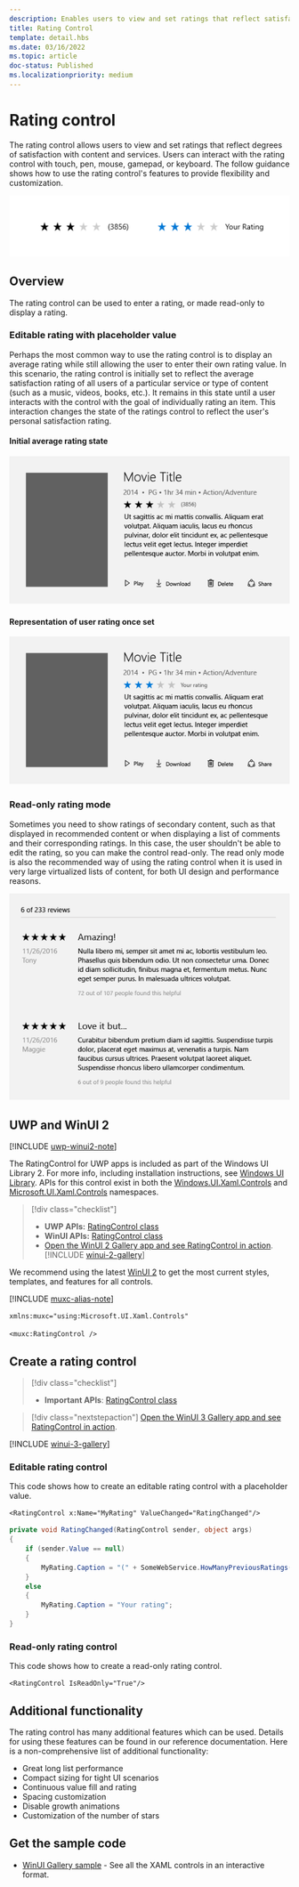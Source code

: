 ```yaml
---
description: Enables users to view and set ratings that reflect satisfaction with content and services. 
title: Rating Control
template: detail.hbs
ms.date: 03/16/2022
ms.topic: article
doc-status: Published
ms.localizationpriority: medium
---
```

# Rating control

The rating control allows users to view and set ratings that reflect degrees of satisfaction with content and services. Users can interact with the rating control with touch, pen, mouse, gamepad, or keyboard. The follow guidance shows how to use the rating control's features to provide flexibility and customization.

![Example of Rating Control](images/rating_rs2_doc_ratings_intro.png)

## Overview

The rating control can be used to enter a rating, or made read-only to display a rating.

### Editable rating with placeholder value

Perhaps the most common way to use the rating control is to display an average rating while still allowing the user to enter their own rating value. In this scenario, the rating control is initially set to reflect the average satisfaction rating of all users of a particular service or type of content (such as a music, videos, books, etc.). It remains in this state until a user interacts with the control with the goal of individually rating an item. This interaction changes the state of the ratings control to reflect the user's personal satisfaction rating.

#### Initial average rating state

![Initial Average Rating State](images/rating_rs2_doc_movie_aggregate.png)

#### Representation of user rating once set

![Representation of User Rating Once Set](images/rating_rs2_doc_movie_user.png)

### Read-only rating mode

Sometimes you need to show ratings of secondary content, such as that displayed in recommended content or when displaying a list of comments and their corresponding ratings. In this case, the user shouldn't be able to edit the rating, so you can make the control read-only.
The read only mode is also the recommended way of using the rating control when it is used in very large virtualized lists of content, for both UI design and performance reasons.

![Read-Only Long List](images/rating_rs2_doc_reviews.png)

## UWP and WinUI 2

[!INCLUDE [uwp-winui2-note](../../../includes/uwp-winui-2-note.md)]

The RatingControl for UWP apps is included as part of the Windows UI Library 2. For more info, including installation instructions, see [Windows UI Library](/windows/apps/winui/winui2/). APIs for this control exist in both the [Windows.UI.Xaml.Controls](/uwp/api/Windows.UI.Xaml.Controls) and [Microsoft.UI.Xaml.Controls](/windows/winui/api/microsoft.ui.xaml.controls) namespaces.

> [!div class="checklist"]
>
> - **UWP APIs:** [RatingControl class](/uwp/api/windows.ui.xaml.controls.ratingcontrol)
> - **WinUI APIs:** [RatingControl class](/uwp/api/windows.ui.xaml.controls.ratingcontrol)
> - [Open the WinUI 2 Gallery app and see RatingControl in action](winui2gallery:/item/RatingControl). [!INCLUDE [winui-2-gallery](../../../includes/winui-2-gallery.md)]


We recommend using the latest [WinUI 2](/windows/apps/winui/winui2/) to get the most current styles, templates, and features for all controls.

[!INCLUDE [muxc-alias-note](../../../includes/muxc-alias-note.md)]

```xaml
xmlns:muxc="using:Microsoft.UI.Xaml.Controls"

<muxc:RatingControl />
```

## Create a rating control

> [!div class="checklist"]
>
> - **Important APIs**: [RatingControl class](/uwp/api/windows.ui.xaml.controls.ratingcontrol)

> [!div class="nextstepaction"]
> [Open the WinUI 3 Gallery app and see RatingControl in action](winui3gallery:/item/RatingControl).

[!INCLUDE [winui-3-gallery](../../../includes/winui-3-gallery.md)]

### Editable rating control

This code shows how to create an editable rating control with a placeholder value.

```xaml
<RatingControl x:Name="MyRating" ValueChanged="RatingChanged"/>
```

```csharp
private void RatingChanged(RatingControl sender, object args)
{
    if (sender.Value == null)
    {
        MyRating.Caption = "(" + SomeWebService.HowManyPreviousRatings() + ")";
    }
    else
    {
        MyRating.Caption = "Your rating";
    }
}
```

### Read-only rating control

This code shows how to create a read-only rating control.

```xaml
<RatingControl IsReadOnly="True"/>
```

## Additional functionality

The rating control has many additional features which can be used. Details for using these features can be found in our reference documentation. Here is a non-comprehensive list of additional functionality:

- Great long list performance
- Compact sizing for tight UI scenarios
- Continuous value fill and rating
- Spacing customization
- Disable growth animations
- Customization of the number of stars

## Get the sample code

- [WinUI Gallery sample](https://github.com/Microsoft/WinUI-Gallery) - See all the XAML controls in an interactive format.
